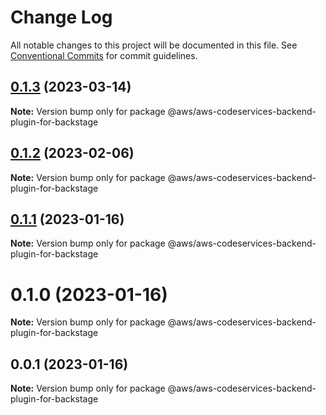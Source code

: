 # Change Log

All notable changes to this project will be documented in this file.
See [Conventional Commits](https://conventionalcommits.org) for commit guidelines.

## [0.1.3](https://github.com/awslabs/aws-codeservices-plugins-for-backstage/compare/v0.1.2...v0.1.3) (2023-03-14)

**Note:** Version bump only for package @aws/aws-codeservices-backend-plugin-for-backstage





## [0.1.2](https://github.com/awslabs/aws-codeservices-plugins-for-backstage/compare/v0.1.1...v0.1.2) (2023-02-06)

**Note:** Version bump only for package @aws/aws-codeservices-backend-plugin-for-backstage





## [0.1.1](https://github.com/awslabs/aws-codeservices-plugins-for-backstage/compare/v0.1.0...v0.1.1) (2023-01-16)

**Note:** Version bump only for package @aws/aws-codeservices-backend-plugin-for-backstage





# 0.1.0 (2023-01-16)

**Note:** Version bump only for package @aws/aws-codeservices-backend-plugin-for-backstage





## 0.0.1 (2023-01-16)

**Note:** Version bump only for package @aws/aws-codeservices-backend-plugin-for-backstage
